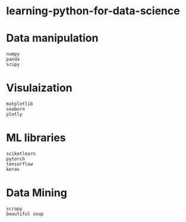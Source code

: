 # learning-python-for-data-science

# Data manipulation
    numpy
    panda
    scipy

# Visulaization
    matplotlib
    seaborn
    plotly
    
# ML libraries
    sciketlearn
    pytorch
    tensorflow
    keras
    
# Data Mining
    scrapy
    beautiful soup
